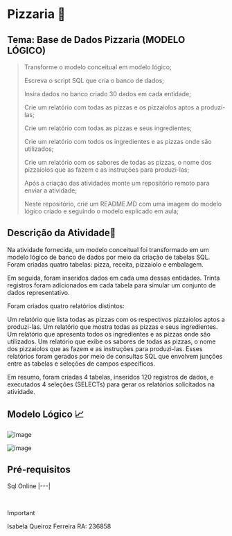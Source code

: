 # Pizzaria 🍕

## Tema: Base de Dados Pizzaria (MODELO LÓGICO)

> Transforme o modelo conceitual em modelo lógico;
> 
> Escreva o script SQL que cria o banco de dados;
> 
> Insira dados no banco criado 30 dados em cada entidade;
> 
> Crie um relatório com todas as pizzas e os pizzaiolos aptos a produzi-las;
>
> Crie um relatório com todas as pizzas e seus ingredientes;
> 
> Crie um relatório com todos os ingredientes e as pizzas onde são utilizados;
> 
> Crie um relatório com os sabores de todas as pizzas, o nome dos pizzaiolos que as fazem e as instruções para produzi-las;
> 
> Após a criação das atividades monte um repositório remoto para enviar a atividade;
> 
> Neste repositório, crie um README.MD com uma imagem do modelo lógico criado e seguindo o modelo explicado em aula;

## Descrição da Atividade📓

Na atividade fornecida, um modelo conceitual foi transformado em um modelo lógico de banco de dados por meio da criação de tabelas SQL. Foram criadas quatro tabelas: pizza, receita, pizzaiolo e embalagem.

Em seguida, foram inseridos dados em cada uma dessas entidades. Trinta registros foram adicionados em cada tabela para simular um conjunto de dados representativo.

Foram criados quatro relatórios distintos:

Um relatório que lista todas as pizzas com os respectivos pizzaiolos aptos a produzi-las.
Um relatório que mostra todas as pizzas e seus ingredientes.
Um relatório que apresenta todos os ingredientes e as pizzas onde são utilizados.
Um relatório que exibe os sabores de todas as pizzas, o nome dos pizzaiolos que as fazem e as instruções para produzi-las.
Esses relatórios foram gerados por meio de consultas SQL que envolvem junções entre as tabelas e seleções de campos específicos.

Em resumo, foram criadas 4 tabelas, inseridos 120 registros de dados, e executados 4 seleções (SELECTs) para gerar os relatórios solicitados na atividade.

## Modelo Lógico 📈

![image](https://github.com/IsabelaQu/Pizzaria/assets/124175141/c5af40ef-85f0-4d29-bc3e-8527a03ddf07)

![image](https://github.com/IsabelaQu/Pizzaria/assets/124175141/e1c18265-800e-40d8-b1bd-767348f502ef)

## Pré-requisitos
Sql Online 
|---|

<br/>

> [!IMPORTANT]
> Isabela Queiroz Ferreira RA: 236858
